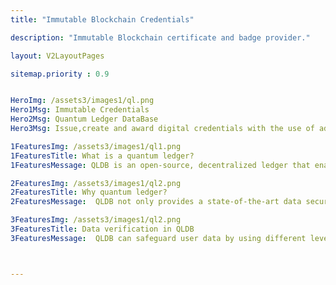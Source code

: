 ```yaml
---
title: "Immutable Blockchain Credentials"

description: "Immutable Blockchain certificate and badge provider."

layout: V2LayoutPages

sitemap.priority : 0.9


HeroImg: /assets3/images1/ql.png
Hero1Msg: Immutable Credentials
Hero2Msg: Quantum Ledger DataBase
Hero3Msg: Issue,create and award digital credentials with the use of advanced technologies like AWS Quantum ledgers.

1FeaturesImg: /assets3/images1/ql1.png
1FeaturesTitle: What is a quantum ledger?
1FeaturesMessage: QLDB is an open-source, decentralized ledger that enables the use of digital credentials for users and organizations/institutions to be verifiable, immutable and auditable.

2FeaturesImg: /assets3/images1/ql2.png
2FeaturesTitle: Why quantum ledger?
2FeaturesMessage:  QLDB not only provides a state-of-the-art data security mechanism that guarantees user confidentiality by design, but it also enables the use of digital credentials in various industries like education and finance. QLDB has no single point of failure or downtime because it runs on many nodes in parallel, which can be located anywhere in the world. It is also highly scalable as more nodes are added without any downside since QLDB becomes more fault tolerant and more reliable with the number of nodes available.

3FeaturesImg: /assets3/images1/ql2.png
3FeaturesTitle: Data verification in QLDB
3FeaturesMessage:  QLDB can safeguard user data by using different levels of encryption schemes such as symmetric encryption and asymmetric encryption.Users can verify the authenticity of the credentials using the unique Quantum ledger Id.



---
```

